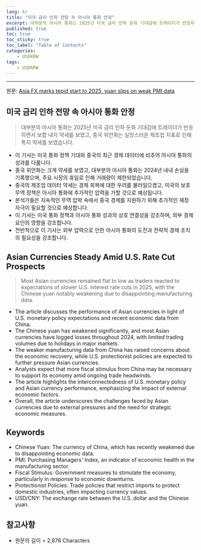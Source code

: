 ```yaml
---
lang: kr
title: "미국 금리 인하 전망 속 아시아 통화 안정"
excerpt: 대부분의 아시아 통화는 2025년 미국 금리 인하 둔화 기대감에 트레이더가 반응하면서 보합 내지 약세를 보였고, 중국 위안화는 실망스러운 제조업 지표로 인해 특히 약세를 보였습니다.
published: true
toc: true
toc_sticky: true
toc_label: "Table of Contents"
categories:
    - USDKRW
tags:
    - USDKRW
---
```


---

  원문: [Asia FX marks tepid start to 2025, yuan slips on weak PMI data](https://www.investing.com/news/forex-news/asia-fx-marks-tepid-start-to-2025-yuan-slips-on-weak-pmi-data-3793465)

## 미국 금리 인하 전망 속 아시아 통화 안정

> 대부분의 아시아 통화는 2025년 미국 금리 인하 둔화 기대감에 트레이더가 반응하면서 보합 내지 약세를 보였고, 중국 위안화는 실망스러운 제조업 지표로 인해 특히 약세를 보였습니다.


- 이 기사는 미국 통화 정책 기대와 중국의 최근 경제 데이터에 비추어 아시아 통화의 성과를 다룹니다.
- 중국 위안화는 크게 약세를 보였고, 대부분의 아시아 통화는 2024년 내내 손실을 기록했으며, 주요 시장의 휴일로 인해 거래량이 제한되었습니다.
- 중국의 제조업 데이터 약세는 경제 회복에 대한 우려를 불러일으켰고, 미국의 보호무역 정책은 아시아 통화에 추가적인 압력을 가할 것으로 예상됩니다.
- 분석가들은 지속적인 무역 압박 속에서 중국 경제를 지원하기 위해 추가적인 재정 자극이 필요할 것으로 예상합니다.
- 이 기사는 미국 통화 정책과 아시아 통화 성과의 상호 연결성을 강조하며, 외부 경제 요인의 영향을 강조합니다.
- 전반적으로 이 기사는 외부 압력으로 인한 아시아 통화의 도전과 전략적 경제 조치의 필요성을 강조합니다.

## Asian Currencies Steady Amid U.S. Rate Cut Prospects

> Most Asian currencies remained flat to low as traders reacted to expectations of slower U.S. interest rate cuts in 2025, with the Chinese yuan notably weakening due to disappointing manufacturing data.


- The article discusses the performance of Asian currencies in light of U.S. monetary policy expectations and recent economic data from China.
- The Chinese yuan has weakened significantly, and most Asian currencies have logged losses throughout 2024, with limited trading volumes due to holidays in major markets.
- The weaker manufacturing data from China has raised concerns about the economic recovery, while U.S. protectionist policies are expected to further pressure Asian currencies.
- Analysts expect that more fiscal stimulus from China may be necessary to support its economy amid ongoing trade headwinds.
- The article highlights the interconnectedness of U.S. monetary policy and Asian currency performance, emphasizing the impact of external economic factors.
- Overall, the article underscores the challenges faced by Asian currencies due to external pressures and the need for strategic economic measures.

## Keywords

- Chinese Yuan: The currency of China, which has recently weakened due to disappointing economic data.
- PMI: Purchasing Managers' Index, an indicator of economic health in the manufacturing sector.
- Fiscal Stimulus: Government measures to stimulate the economy, particularly in response to economic downturns.
- Protectionist Policies: Trade policies that restrict imports to protect domestic industries, often impacting currency values.
- USD/CNY: The exchange rate between the U.S. dollar and the Chinese yuan.

## 참고사항

- 원문의 길이 = 2,876 Characters

